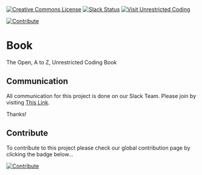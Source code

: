 <a rel="license" href="http://creativecommons.org/licenses/by-nc-sa/4.0/"><img alt="Creative Commons License" style="border-width:0" src="https://i.creativecommons.org/l/by-nc-sa/4.0/88x31.png" /></a>
[![Slack Status](https://uc-slack.herokuapp.com/badge.svg)](https://uc-slack.herokuapp.com)
[![Visit Unrestricted Coding](https://img.shields.io/badge/Visit-Unrestricted%20Coding-blue.svg)](http://unrestrictedcoding.com)

[![Contribute](https://img.shields.io/badge/Contribute-Click%20Here-lightgrey.svg)](http://contribute.unrestrictedcoding.com/)

# Book
The Open, A to Z, Unrestricted Coding Book

##  Communication
All communication for this project is done on our Slack Team. Please join by visiting [This Link](https://uc-slack.herokuapp.com).

Thanks!

##  Contribute
To contribute to this project please check our global contribution page by clicking the badge below...

[![Contribute](https://img.shields.io/badge/Contribute-Click%20Here-lightgrey.svg)](http://contribute.unrestrictedcoding.com/)
